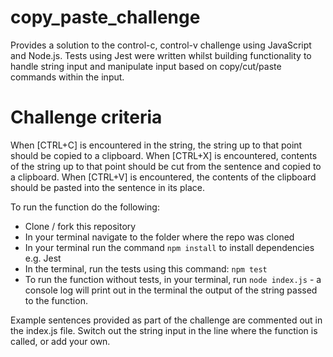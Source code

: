 # copy_paste_challenge

Provides a solution to the control-c, control-v challenge using JavaScript and Node.js. Tests using Jest were written whilst building functionality to handle string input and manipulate input based on copy/cut/paste commands within the input.

# Challenge criteria
When [CTRL+C] is encountered in the string, the string up to that point should be copied to a clipboard.
When [CTRL+X] is encountered, contents of the string up to that point should be cut from the sentence and copied to a clipboard.
When [CTRL+V] is encountered, the contents of the clipboard should be pasted into the sentence in its place.

To run the function do the following: 

- Clone / fork this repository 
- In your terminal navigate to the folder where the repo was cloned
- In your terminal run the command ```npm install``` to install dependencies e.g. Jest
- In the terminal, run the tests using this command: ```npm test```
- To run the function without tests, in your terminal, run ```node index.js``` - a console log will print out in the terminal the output of the string passed to the function.

Example sentences provided as part of the challenge are commented out in the index.js file. Switch out the string input in the line where the function is called, or add your own.
